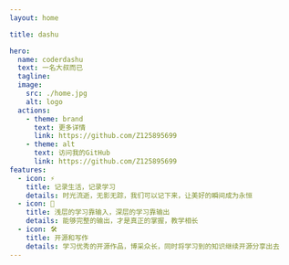 ```yaml
---
layout: home

title: dashu

hero:
  name: coderdashu
  text: 一名大叔而已
  tagline:
  image:
    src: ./home.jpg
    alt: logo
  actions:
    - theme: brand
      text: 更多详情
      link: https://github.com/Z125895699
    - theme: alt
      text: 访问我的GitHub
      link: https://github.com/Z125895699
features:
  - icon: ⚡️ 
    title: 记录生活，记录学习
    details: 时光流逝，无影无踪，我们可以记下来，让美好的瞬间成为永恒
  - icon: 🖖
    title: 浅层的学习靠输入，深层的学习靠输出
    details: 能够完整的输出，才是真正的掌握，教学相长
  - icon: 🛠️
    title: 开源和写作
    details: 学习优秀的开源作品，博采众长，同时将学习到的知识继续开源分享出去
---
```

